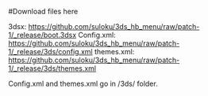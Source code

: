 #Download files here

3dsx: https://github.com/suloku/3ds_hb_menu/raw/patch-1/_release/boot.3dsx
Config.xml: https://github.com/suloku/3ds_hb_menu/raw/patch-1/_release/3ds/config.xml
themes.xml: https://github.com/suloku/3ds_hb_menu/raw/patch-1/_release/3ds/themes.xml

Config.xml and themes.xml go in /3ds/ folder.
